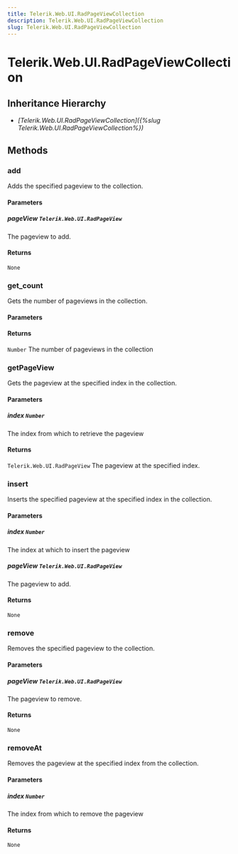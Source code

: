 ```yaml
---
title: Telerik.Web.UI.RadPageViewCollection
description: Telerik.Web.UI.RadPageViewCollection
slug: Telerik.Web.UI.RadPageViewCollection
---
```


# Telerik.Web.UI.RadPageViewCollection  

## Inheritance Hierarchy

* *[Telerik.Web.UI.RadPageViewCollection]({%slug Telerik.Web.UI.RadPageViewCollection%})*


## Methods

###  add

Adds the specified pageview to the collection.

#### Parameters

##### pageView `Telerik.Web.UI.RadPageView`

 The pageview to add. 

#### Returns

`None` 

### get_count

Gets the number of pageviews in the collection.

#### Parameters

#### Returns

`Number`  The number of pageviews in the collection 

### getPageView

Gets the pageview at the specified index in the collection.

#### Parameters

##### index `Number`

 The index from which to retrieve the pageview 

#### Returns

`Telerik.Web.UI.RadPageView`  The pageview at the specified index. 

### insert

Inserts the specified pageview at the specified index in the collection.

#### Parameters

##### index `Number`

 The index at which to insert the pageview 

##### pageView `Telerik.Web.UI.RadPageView`

 The pageview to add. 

#### Returns

`None` 

### remove

Removes the specified pageview to the collection.

#### Parameters

##### pageView `Telerik.Web.UI.RadPageView`

 The pageview to remove. 

#### Returns

`None` 

### removeAt

Removes the pageview at the specified index from the collection.

#### Parameters

##### index `Number`

 The index from which to remove the pageview 

#### Returns

`None` 



